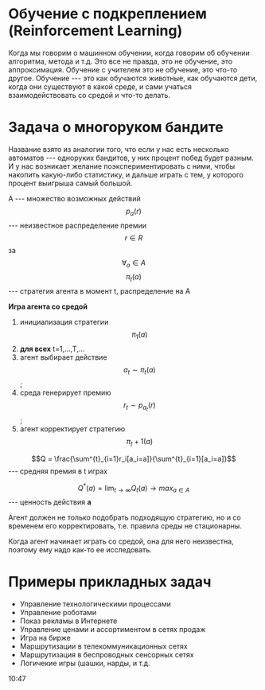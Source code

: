 # Обучение с подкреплением (Reinforcement Learning)

Когда мы говорим о машинном обучении, когда говорим об обучении алгоритма, метода и т.д. Это все не правда, это не обучение, это аппроксимация. Обучение с учителем это не обучение, это что-то другое. 
Обучение --- это как обучаются животные, как обучаются дети, когда они существуют в какой среде, и сами учаться взаимодействовать со средой и что-то делать. 

# Задача о многоруком бандите
Название взято из аналогии того, что если у нас есть несколько автоматов --- одноруких бандитов, у них процент побед будет разным. И у нас возникает желание поэкспериментировать с ними, чтобы накопить какую-либо статистику, и дальше играть с тем, у которого процент выигрыша самый большой. 

A --- множество возможных действий
$$p_a(r)$$ --- неизвестное распределение премии $$r\in R$$ за $$\forall_{a}\in A$$
$$\pi_t(a)$$ --- стратегия агента в момент t, распределение на A

**Игра агента со средой**
1) инициализация стратегии $$\pi_1(a)$$
2) **для всех** t=1,...,T,...
3) агент выбирает действие $$a_t\sim\pi_t(a)$$;
4) среда генерирует премию $$r_t \sim p_{a_t}(r)$$;
5) агент корректирует стратегию $$\pi_t+1(a)$$

$$Q = \frac{\sum^{t}_{i=1}r_i[a_i=a]}{\sum^{t}_{i=1}[a_i=a]}$$ --- средняя премия в t играх

$$Q^*(a) = \lim_{t\rightarrow \infty}Q_t(a)\rightarrow max_{a\in A}$$ --- ценность действия **a**

Агент должен не только подобрать подходящую стратегию, но и со временем его корректировать, т.е. правила среды не стационарны. 

Когда агент начинает играть со средой, она для него неизвестна, поэтому ему надо как-то ее исследовать. 

# Примеры прикладных задач

* Управление технологическими процессами
* Управление роботами
* Показ рекламы в Интернете
* Управление ценами и ассортиментом в сетях продаж
* Игра на бирже
* Маршрутизации в телекоммуникационных сетях
* Маршрутизация в беспроводных сенсорных сетях
* Логичекие игры (шашки, нарды, и т.д.


10:47
